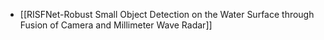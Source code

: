 - [[RISFNet-Robust Small Object Detection on the Water Surface through Fusion of Camera and Millimeter Wave Radar]]
